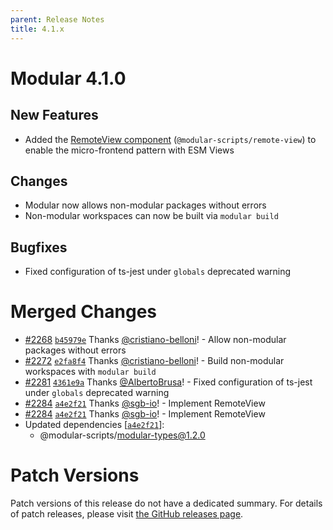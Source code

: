 ```yaml
---
parent: Release Notes
title: 4.1.x
---
```


# Modular 4.1.0

## New Features

- Added the
  [RemoteView component](https://modular.js.org/components/remote-view/)
  (`@modular-scripts/remote-view`) to enable the micro-frontend pattern with ESM
  Views

## Changes

- Modular now allows non-modular packages without errors
- Non-modular workspaces can now be built via `modular build`

## Bugfixes

- Fixed configuration of ts-jest under `globals` deprecated warning

# Merged Changes

- [#2268](https://github.com/jpmorganchase/modular/pull/2268)
  [`b45979e`](https://github.com/jpmorganchase/modular/commit/b45979ec6a0a22980adf2bcb4b7d8568b3587bc6)
  Thanks [@cristiano-belloni](https://github.com/cristiano-belloni)! - Allow
  non-modular packages without errors
- [#2272](https://github.com/jpmorganchase/modular/pull/2272)
  [`e2fa8f4`](https://github.com/jpmorganchase/modular/commit/e2fa8f4be180addb655152237e859c67245116dc)
  Thanks [@cristiano-belloni](https://github.com/cristiano-belloni)! - Build
  non-modular workspaces with `modular build`
- [#2281](https://github.com/jpmorganchase/modular/pull/2281)
  [`4361e9a`](https://github.com/jpmorganchase/modular/commit/4361e9ae2bd918d5053502c7b03a8a471f1189f7)
  Thanks [@AlbertoBrusa](https://github.com/AlbertoBrusa)! - Fixed configuration
  of ts-jest under `globals` deprecated warning
- [#2284](https://github.com/jpmorganchase/modular/pull/2284)
  [`a4e2f21`](https://github.com/jpmorganchase/modular/commit/a4e2f21449e8f3c97665062d3bb997e28f410ec8)
  Thanks [@sgb-io](https://github.com/sgb-io)! - Implement RemoteView
- [#2284](https://github.com/jpmorganchase/modular/pull/2284)
  [`a4e2f21`](https://github.com/jpmorganchase/modular/commit/a4e2f21449e8f3c97665062d3bb997e28f410ec8)
  Thanks [@sgb-io](https://github.com/sgb-io)! - Implement RemoteView
- Updated dependencies
  \[[`a4e2f21`](https://github.com/jpmorganchase/modular/commit/a4e2f21449e8f3c97665062d3bb997e28f410ec8)]:
  - @modular-scripts/modular-types@1.2.0

# Patch Versions

Patch versions of this release do not have a dedicated summary. For details of
patch releases, please visit
[the GitHub releases page](https://github.com/jpmorganchase/modular/releases).
